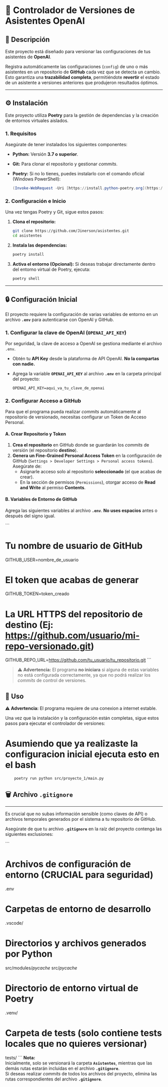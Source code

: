 # 🤖 Controlador de Versiones de Asistentes OpenAI

## 📖 Descripción

Este proyecto está diseñado para versionar las configuraciones de tus asistentes de **OpenAI**.

Registra automáticamente las configuraciones (`config`) de uno o más asistentes en un repositorio de **GitHub** cada vez que se detecta un cambio. Esto garantiza una **trazabilidad completa**, permitiéndote **revertir** el estado de un asistente a versiones anteriores que produjeron resultados óptimos.

---

## ⚙️ Instalación

Este proyecto utiliza **Poetry** para la gestión de dependencias y la creación de entornos virtuales aislados.

### 1. Requisitos

Asegúrate de tener instalados los siguientes componentes:

* **Python:** Versión **3.7 o superior**.
* **Git:** Para clonar el repositorio y gestionar *commits*.
* **Poetry:** Si no lo tienes, puedes instalarlo con el comando oficial (Windows PowerShell):

    ```powershell
    (Invoke-WebRequest -Uri [https://install.python-poetry.org](https://install.python-poetry.org) -UseBasicParsing).Content | python -
    ```

### 2. Configuración e Inicio

Una vez tengas Poetry y Git, sigue estos pasos:

1.  **Clona el repositorio:**
    ```bash
    git clone https://github.com/Jinerson/asistentes.git
    cd asistentes
    ```
2.  **Instala las dependencias:**
    ```bash
    poetry install
    ```
3.  **Activa el entorno (Opcional):**
    Si deseas trabajar directamente dentro del entorno virtual de Poetry, ejecuta:
    ```bash
    poetry shell
    ```

---

## 🔒 Configuración Inicial

El proyecto requiere la configuración de varias variables de entorno en un archivo **`.env`** para autenticarse con OpenAI y GitHub.

### 1. Configurar la clave de OpenAI (`OPENAI_API_KEY`)

Por seguridad, la clave de acceso a OpenAI se gestiona mediante el archivo `.env`.

* Obtén tu **API Key** desde la plataforma de API OpenAI. **No la compartas con nadie.**
* Agrega la variable **`OPENAI_API_KEY`** al archivo **`.env`** en la carpeta principal del proyecto:

    ```
    OPENAI_API_KEY=aqui_va_tu_clave_de_openai
    ```

### 2. Configurar Acceso a GitHub

Para que el programa pueda realizar *commits* automáticamente al repositorio de versionado, necesitas configurar un Token de Acceso Personal.

#### A. Crear Repositorio y Token

1.  **Crea el repositorio** en GitHub donde se guardarán los *commits* de versión (el repositorio **destino**).
2.  **Genera un Fine-Grained Personal Access Token** en la configuración de GitHub (`Settings > Developer Settings > Personal access tokens`). Asegúrate de:
    * Asignarle acceso solo al repositorio **seleccionado** (el que acabas de crear).
    * En la sección de permisos (`Permissions`), otorgar acceso de **Read and Write** al permiso **Contents**.

#### B. Variables de Entorno de GitHub

Agrega las siguientes variables al archivo **`.env`**. **No uses espacios** antes o después del signo igual.

\`\`\`
# Tu nombre de usuario de GitHub
GITHUB_USER=nombre_de_usuario

# El token que acabas de generar
GITHUB_TOKEN=token_creado

# La URL HTTPS del repositorio de destino (Ej: https://github.com/usuario/mi-repo-versionado.git)
GITHUB_REPO_URL=https://github.com/tu_usuario/tu_repositorio.git
\`\`\`

> ⚠️ **Advertencia:** El programa **no iniciara** si alguna de estas variables no está configurada correctamente, ya que no podrá realizar los *commits* de control de versiones.

## 🚀 Uso

⚠️ **Advertencia:** El programa requiere de una conexion a internet estable.

Una vez que la instalación y la configuración están completas, sigue estos pasos para ejecutar el controlador de versiones:

# Asumiendo que ya realizaste la configuracion inicial ejecuta esto en el bash

```
    poetry run python src/proyecto_1/main.py
```

## 🗑️ Archivo `.gitignore`
---
Es crucial que no subas información sensible (como claves de API) o archivos temporales generados por el sistema a tu repositorio de GitHub. 

Asegúrate de que tu archivo **`.gitignore`** en la raíz del proyecto contenga las siguientes exclusiones:

\`\`\`
# Archivos de configuración de entorno (CRUCIAL para seguridad)
.env

# Carpetas de entorno de desarrollo
.vscode/

# Directorios y archivos generados por Python
src/modules/_pycache_
src/_pycache_

# Directorio de entorno virtual de Poetry
.venv/

# Carpeta de tests (solo contiene tests locales que no quieres versionar)
tests/
\`\`\`
**Nota:**  
Inicialmente, solo se versionará la carpeta **`Asistentes`**, mientras que las demás rutas estarán incluidas en el archivo **`.gitignore`**.  
Si deseas realizar *commits* de todos los archivos del proyecto, elimina las rutas correspondientes del archivo **`.gitignore`**.